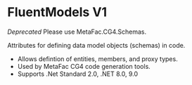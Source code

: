 # FluentModels V1

*Deprecated* Please use MetaFac.CG4.Schemas.

Attributes for defining data model objects (schemas) in code.
- Allows defintion of entities, members, and proxy types.
- Used by MetaFac CG4 code generation tools.
- Supports .Net Standard 2.0, .NET 8.0, 9.0
